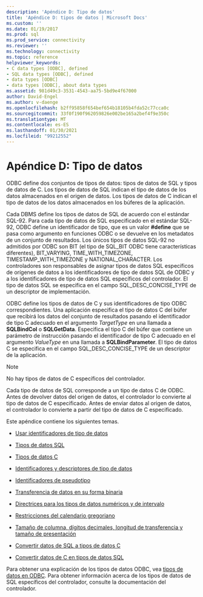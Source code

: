 ```yaml
---
description: 'Apéndice D: Tipo de datos'
title: 'Apéndice D: tipos de datos | Microsoft Docs'
ms.custom: ''
ms.date: 01/19/2017
ms.prod: sql
ms.prod_service: connectivity
ms.reviewer: ''
ms.technology: connectivity
ms.topic: reference
helpviewer_keywords:
- C data types [ODBC], defined
- SQL data types [ODBC], defined
- data types [ODBC]
- data types [ODBC], about data types
ms.assetid: 981d49c3-3531-4543-aa75-5bd9e4f67000
author: David-Engel
ms.author: v-daenge
ms.openlocfilehash: b2ff95858f654bef654b18105b4fda52c77cca0c
ms.sourcegitcommit: 33f0f190f962059826e002be165a2bef4f9e350c
ms.translationtype: MT
ms.contentlocale: es-ES
ms.lasthandoff: 01/30/2021
ms.locfileid: "99212552"
---
```

# <a name="appendix-d-data-types"></a>Apéndice D: Tipo de datos
ODBC define dos conjuntos de tipos de datos: tipos de datos de SQL y tipos de datos de C. Los tipos de datos de SQL indican el tipo de datos de los datos almacenados en el origen de datos. Los tipos de datos de C indican el tipo de datos de los datos almacenados en los búferes de la aplicación.  
  
 Cada DBMS define los tipos de datos de SQL de acuerdo con el estándar SQL-92. Para cada tipo de datos de SQL especificado en el estándar SQL-92, ODBC define un identificador de tipo, que es un valor **#define** que se pasa como argumento en funciones ODBC o se devuelve en los metadatos de un conjunto de resultados. Los únicos tipos de datos SQL-92 no admitidos por ODBC son BIT (el tipo de SQL_BIT ODBC tiene características diferentes), BIT_VARYING, TIME_WITH_TIMEZONE, TIMESTAMP_WITH_TIMEZONE y NATIONAL_CHARACTER. Los controladores son responsables de asignar tipos de datos SQL específicos de orígenes de datos a los identificadores de tipo de datos SQL de ODBC y a los identificadores de tipo de datos SQL específicos del controlador. El tipo de datos SQL se especifica en el campo SQL_DESC_CONCISE_TYPE de un descriptor de implementación.  
  
 ODBC define los tipos de datos de C y sus identificadores de tipo ODBC correspondientes. Una aplicación especifica el tipo de datos C del búfer que recibirá los datos del conjunto de resultados pasando el identificador de tipo C adecuado en el argumento *TargetType* en una llamada a **SQLBindCol** o **SQLGetData**. Especifica el tipo C del búfer que contiene un parámetro de instrucción pasando el identificador de tipo C adecuado en el argumento *ValueType* en una llamada a **SQLBindParameter**. El tipo de datos C se especifica en el campo SQL_DESC_CONCISE_TYPE de un descriptor de la aplicación.  
  
> [!NOTE]  
>  No hay tipos de datos de C específicos del controlador.  
  
 Cada tipo de datos de SQL corresponde a un tipo de datos C de ODBC. Antes de devolver datos del origen de datos, el controlador lo convierte al tipo de datos de C especificado. Antes de enviar datos al origen de datos, el controlador lo convierte a partir del tipo de datos de C especificado.  
  
 Este apéndice contiene los siguientes temas.  
  
-   [Usar identificadores de tipo de datos](../../../odbc/reference/appendixes/using-data-type-identifiers.md)  
  
-   [Tipos de datos SQL](../../../odbc/reference/appendixes/sql-data-types.md)  
  
-   [Tipos de datos C](../../../odbc/reference/appendixes/c-data-types.md)  
  
-   [Identificadores y descriptores de tipo de datos](../../../odbc/reference/appendixes/data-type-identifiers-and-descriptors.md)  
  
-   [Identificadores de pseudotipo](../../../odbc/reference/appendixes/pseudo-type-identifiers.md)  
  
-   [Transferencia de datos en su forma binaria](../../../odbc/reference/appendixes/transferring-data-in-its-binary-form.md)  
  
-   [Directrices para los tipos de datos numéricos y de intervalo](../../../odbc/reference/appendixes/guidelines-for-interval-and-numeric-data-types.md)  
  
-   [Restricciones del calendario gregoriano](../../../odbc/reference/appendixes/constraints-of-the-gregorian-calendar.md)  
  
-   [Tamaño de columna, dígitos decimales, longitud de transferencia y tamaño de presentación](../../../odbc/reference/appendixes/column-size-decimal-digits-transfer-octet-length-and-display-size.md)  
  
-   [Convertir datos de SQL a tipos de datos C](../../../odbc/reference/appendixes/converting-data-from-sql-to-c-data-types.md)  
  
-   [Convertir datos de C en tipos de datos SQL](../../../odbc/reference/appendixes/converting-data-from-c-to-sql-data-types.md)  
  
 Para obtener una explicación de los tipos de datos ODBC, vea [tipos de datos en ODBC](../../../odbc/reference/develop-app/data-types-in-odbc.md). Para obtener información acerca de los tipos de datos de SQL específicos del controlador, consulte la documentación del controlador.
